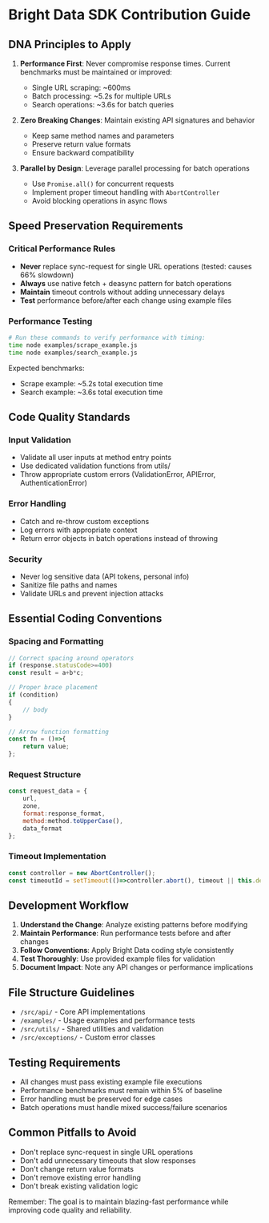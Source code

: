 # Bright Data SDK Contribution Guide

## DNA Principles to Apply

1. **Performance First**: Never compromise response times. Current benchmarks must be maintained or improved:
   - Single URL scraping: ~600ms
   - Batch processing: ~5.2s for multiple URLs
   - Search operations: ~3.6s for batch queries

2. **Zero Breaking Changes**: Maintain existing API signatures and behavior
   - Keep same method names and parameters
   - Preserve return value formats
   - Ensure backward compatibility

3. **Parallel by Design**: Leverage parallel processing for batch operations
   - Use `Promise.all()` for concurrent requests
   - Implement proper timeout handling with `AbortController`
   - Avoid blocking operations in async flows

## Speed Preservation Requirements

### Critical Performance Rules
- **Never** replace sync-request for single URL operations (tested: causes 66% slowdown)
- **Always** use native fetch + deasync pattern for batch operations
- **Maintain** timeout controls without adding unnecessary delays
- **Test** performance before/after each change using example files

### Performance Testing
```bash
# Run these commands to verify performance with timing:
time node examples/scrape_example.js
time node examples/search_example.js
```

Expected benchmarks:
- Scrape example: ~5.2s total execution time
- Search example: ~3.6s total execution time

## Code Quality Standards

### Input Validation
- Validate all user inputs at method entry points
- Use dedicated validation functions from utils/
- Throw appropriate custom errors (ValidationError, APIError, AuthenticationError)

### Error Handling
- Catch and re-throw custom exceptions
- Log errors with appropriate context
- Return error objects in batch operations instead of throwing

### Security
- Never log sensitive data (API tokens, personal info)
- Sanitize file paths and names
- Validate URLs and prevent injection attacks

## Essential Coding Conventions

### Spacing and Formatting
```javascript
// Correct spacing around operators
if (response.statusCode>=400)
const result = a+b*c;

// Proper brace placement
if (condition)
{
    // body
}

// Arrow function formatting
const fn = ()=>{
    return value;
};
```

### Request Structure
```javascript
const request_data = {
    url,
    zone,
    format:response_format,
    method:method.toUpperCase(),
    data_format
};
```

### Timeout Implementation
```javascript
const controller = new AbortController();
const timeoutId = setTimeout(()=>controller.abort(), timeout || this.default_timeout);
```

## Development Workflow

1. **Understand the Change**: Analyze existing patterns before modifying
2. **Maintain Performance**: Run performance tests before and after changes
3. **Follow Conventions**: Apply Bright Data coding style consistently
4. **Test Thoroughly**: Use provided example files for validation
5. **Document Impact**: Note any API changes or performance implications

## File Structure Guidelines

- `/src/api/` - Core API implementations
- `/examples/` - Usage examples and performance tests
- `/src/utils/` - Shared utilities and validation
- `/src/exceptions/` - Custom error classes

## Testing Requirements

- All changes must pass existing example file executions
- Performance benchmarks must remain within 5% of baseline
- Error handling must be preserved for edge cases
- Batch operations must handle mixed success/failure scenarios

## Common Pitfalls to Avoid

- Don't replace sync-request in single URL operations
- Don't add unnecessary timeouts that slow responses
- Don't change return value formats
- Don't remove existing error handling
- Don't break existing validation logic

Remember: The goal is to maintain blazing-fast performance while improving code quality and reliability.